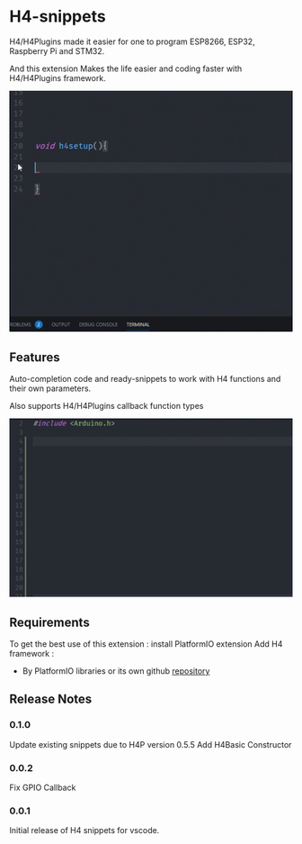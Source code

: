 # H4-snippets

H4/H4Plugins made it easier for one to program ESP8266, ESP32, Raspberry Pi and STM32.

And this extension Makes the life easier and coding faster with H4/H4Plugins framework.


![H4 Workflow](images/H4-Snippets.gif)

## Features

Auto-completion code and ready-snippets to work with H4 functions and their own parameters.

Also supports H4/H4Plugins callback function types

![H4P Basics Snippets](images/H4PBasics-Snippets.gif)

## Requirements

To get the best use of this extension :
install PlatformIO extension
Add H4 framework : 
- By PlatformIO libraries or its own github [repository](https://github.com/philbowles/H4)


## Release Notes

### 0.1.0
Update existing snippets due to H4P version 0.5.5
Add H4Basic Constructor

### 0.0.2
Fix GPIO Callback

### 0.0.1
Initial release of H4 snippets for vscode.
